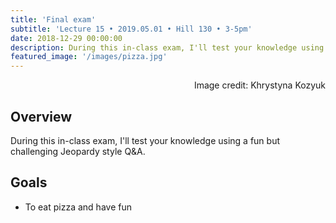 ```yaml
---
title: 'Final exam'
subtitle: 'Lecture 15 • 2019.05.01 • Hill 130 • 3-5pm'
date: 2018-12-29 00:00:00
description: During this in-class exam, I'll test your knowledge using a fun but challenging Jeopardy style Q&A (and we'll eat pizza!). 
featured_image: '/images/pizza.jpg'
---
```


<div style="text-align: right"> Image credit: Khrystyna Kozyuk </div>


## Overview

During this in-class exam, I'll test your knowledge using a fun but challenging Jeopardy style Q&A. 

## Goals

* To eat pizza and have fun
